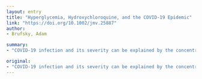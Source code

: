 ```yaml
---
layout: entry
title: "Hyperglycemia, Hydroxychloroquine, and the COVID-19 Epidemic"
link: "https://doi.org/10.1002/jmv.25887"
author:
- Brufsky, Adam

summary:
- "COVID-19 infection and its severity can be explained by the concentration of glycosylated SARS- CoV-2 viral particles in the lung epithelium. The levels and control of the pulmonary immune response may be linked to prolonged uncontrolled hyperglycemia, and not just a history of diabetes mellitus. Binding of ACE2 by SARS -CoV-2 in COVId-19 also suggests prolonged symptom onset may be important in pathogenesis of disease."

original:
- "COVID-19 infection and its severity can be explained by the concentration of glycosylated SARS- CoV-2 viral particles in the lung epithelium, the concentration of glycosylated angiotensin converting enzyme receptor 2 (ACE2) in the lung epithelium, and the degree and control of the pulmonary immune response to the SARS-CoV-2 spike protein at approximately day 8-10 after symptom onset, which may be related to both. Binding of ACE2 by SARS-CoV-2 in COVID-19 also suggests that prolonged uncontrolled hyperglycemia, and not just a history of diabetes mellitus, may be important in the pathogenesis of the disease. It is tempting to consider that the same mechanism acts in COVID-19 as in SARS, where an overactive macrophage M1 inflammatory response, as neutralizing antibodies to the SARS-CoV- 2 spike protein form at day 7-10, results in acute respiratory distress syndrome (ARDS) in susceptible patients. It is also allows consideration of agents, such as hydroxychloroquine, which may interfere with this overly brisk macrophage inflammatory response and perhaps influence the course of the disease, in particular those that blunt but do not completely abrogate the M1 to M2 balance in macrophage polarization, as well as viral load, which in SARS appears to be temporally related to the onset of ARDS. This article is protected by copyright. All rights reserved."
---
```


